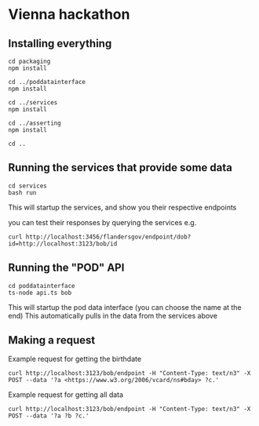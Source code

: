 # Vienna hackathon


## Installing everything
```
cd packaging
npm install

cd ../poddatainterface
npm install

cd ../services
npm install

cd ../asserting
npm install

cd ..
```

## Running the services that provide some data
```
cd services
bash run
```
This will startup the services, and show you their respective endpoints

you can test their responses by querying the services e.g.
```
curl http://localhost:3456/flandersgov/endpoint/dob?id=http://localhost:3123/bob/id
```

## Running the "POD" API
```
cd poddatainterface
ts-node api.ts bob
```
This will startup the pod data interface (you can choose the name at the end)
This automatically pulls in the data from the services above

## Making a request

Example request for getting the birthdate 
```
curl http://localhost:3123/bob/endpoint -H "Content-Type: text/n3" -X POST --data '?a <https://www.w3.org/2006/vcard/ns#bday> ?c.'

```

Example request for getting all data
```
curl http://localhost:3123/bob/endpoint -H "Content-Type: text/n3" -X POST --data '?a ?b ?c.'
```


